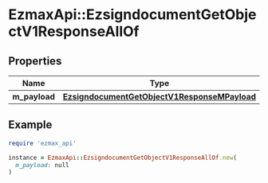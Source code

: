 # EzmaxApi::EzsigndocumentGetObjectV1ResponseAllOf

## Properties

| Name | Type | Description | Notes |
| ---- | ---- | ----------- | ----- |
| **m_payload** | [**EzsigndocumentGetObjectV1ResponseMPayload**](EzsigndocumentGetObjectV1ResponseMPayload.md) |  |  |

## Example

```ruby
require 'ezmax_api'

instance = EzmaxApi::EzsigndocumentGetObjectV1ResponseAllOf.new(
  m_payload: null
)
```


